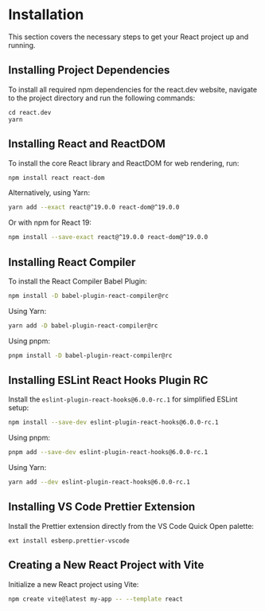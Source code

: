 # Installation

This section covers the necessary steps to get your React project up and running.

## Installing Project Dependencies

To install all required npm dependencies for the react.dev website, navigate to the project directory and run the following commands:

```shell
cd react.dev
yarn
```

## Installing React and ReactDOM

To install the core React library and ReactDOM for web rendering, run:

```bash
npm install react react-dom
```

Alternatively, using Yarn:

```bash
yarn add --exact react@^19.0.0 react-dom@^19.0.0
```

Or with npm for React 19:

```bash
npm install --save-exact react@^19.0.0 react-dom@^19.0.0
```

## Installing React Compiler

To install the React Compiler Babel Plugin:

```bash
npm install -D babel-plugin-react-compiler@rc
```

Using Yarn:

```bash
yarn add -D babel-plugin-react-compiler@rc
```

Using pnpm:

```bash
pnpm install -D babel-plugin-react-compiler@rc
```

## Installing ESLint React Hooks Plugin RC

Install the `eslint-plugin-react-hooks@6.0.0-rc.1` for simplified ESLint setup:

```bash
npm install --save-dev eslint-plugin-react-hooks@6.0.0-rc.1
```

Using pnpm:

```bash
pnpm add --save-dev eslint-plugin-react-hooks@6.0.0-rc.1
```

Using Yarn:

```bash
yarn add --dev eslint-plugin-react-hooks@6.0.0-rc.1
```

## Installing VS Code Prettier Extension

Install the Prettier extension directly from the VS Code Quick Open palette:

```shell
ext install esbenp.prettier-vscode
```

## Creating a New React Project with Vite

Initialize a new React project using Vite:

```bash
npm create vite@latest my-app -- --template react
```
